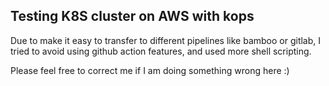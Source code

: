 ## Testing K8S cluster on AWS with kops


Due to make it easy to transfer to different pipelines like bamboo or gitlab, I tried to avoid using github action features, and used more shell scripting.

Please feel free to correct me if I am doing something wrong here :)
